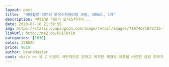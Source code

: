 ```yaml
---
layout: post 
title:  "비타할로 티트리 모이스처라이징 크림, 100ml, 1개" 
description: 비타할로 티트리 모이스처라이 ..
date: 2020-07-16 21:39:55 
img: https://static.coupangcdn.com/image/retail/images/71974671072735-133607c6-7f4e-4451-9ed6-532bf1c2d63e.jpg 
linkUrl: http://me2.do/FuiTUYIm 
categories: [1010] 
color: 35B62C 
price: 9610 
author: brandMaster 
cont: <br/> >> 유 / 수분이 극단적으로 강하고 묵직한 제형의 제품을 바르면 금방 피부가 더 벌개졌는데, 비타할로 티트리 크림은 그렇지 않아서 도움 많이 받았습니다.<br/><br/>>> 크림 자체의 유분기는 거의 없습니다.<br/><br/>>> 피부에 바르는 동안에는 향이 인지되었는데, 다 바르고 나면 잔향은 거의 없더군요.<br/><br/>>> 피부에 쉽고 빠르게 도포되는 것은 물론, 흡수도 빠릅니다.<br/><br/>>> 피부에 크림을 덜어내자마자 주르륵 흘러내립니다.<br/><br/>>> 향이 인위적인 듯 인위적이지 않습니다.<br/> 자연스럽다가도 인위적이게 느껴지기도 하는데 사람마다 차이가 있을 테니 참고만 해주세요.<br/><br/>>> 확실히 단지형보다 휴대가 편리하고 위생적으로 사용이 가능한 점이 마음에 듭니다.<br/><br/> 1/22 추가후기<br/> 손등 테스트샷 참고해주세요.<br/> 겉보기에 번들거림은 없으나 속은 촉촉한 크림입니다!<br/><br/> - 5일간 아침 / 저녁 매일 발랐는데, 레알 깔끔한 마무리감에 피부가 숨 쉬는 느낌이 들어서 잘 맞았습니다.<br/><br/><br/> - ‘비타민 + 티트리’ 향이 비위가 거슬리지 않는 선에서 은은하게 납니다.<br/><br/><br/> - 극건성이신 분들은 이 크림에 페이스오일 한 방울 섞어 바르면 딱일 것 같아요.<br/><br/><br/> - 기름기가 지지도 않고, 바르고나서 유분도 없어보이는데 촉촉해요.<br/><br/><br/> - 기타 트러블이 더 나지 않아서 저는 지속적으로 사용할 생각입니다.<br/><br/><br/> - 디자인이 폼클렌징이나 핸드크림같이 생겼어요^<br/> -^; 좀 더 수분크림 같아보이는 디자인이면 좋을 것 같아요.<br/><br/> 
---
```

 